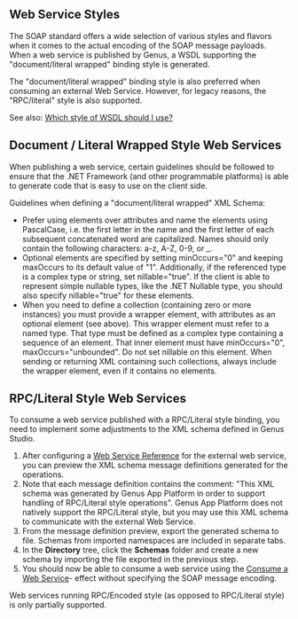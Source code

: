 ## Web Service Styles

The SOAP standard offers a wide selection of various styles and flavors when it comes to the actual encoding of the SOAP message payloads. When a web service is published by Genus, a WSDL supporting the "document/literal wrapped" binding style is generated.

The "document/literal wrapped" binding style is also preferred when consuming an external Web Service. However, for legacy reasons, the "RPC/literal" style is also supported.

See also: [Which style of WSDL should I use?](https://www.ibm.com/developerworks/webservices/library/ws-whichwsdl/)


## Document / Literal Wrapped Style Web Services <a name="document-literal-wrapped-style-web-services"/>

When publishing a web service, certain guidelines should be followed to ensure that the .NET Framework (and other programmable platforms) is able to generate code that is easy to use on the client side.

Guidelines when defining a "document/literal wrapped" XML Schema:

*   Prefer using elements over attributes and name the elements using PascalCase, i.e. the first letter in the name and the first letter of each subsequent concatenated word are capitalized. Names should only contain the following characters: a-z, A-Z, 0-9, or _.
*   Optional elements are specified by setting minOccurs="0" and keeping maxOccurs to its default value of "1". Additionally, if the referenced type is a complex type or string, set nillable="true". If the client is able to represent simple nullable types, like the .NET Nullable<T> type, you should also specify nillable="true" for these elements.
*   When you need to define a collection (containing zero or more instances) you must provide a wrapper element, with attributes as an optional element (see above). This wrapper element must refer to a named type. That type must be defined as a complex type containing a sequence of an element. That inner element must have minOccurs="0", maxOccurs="unbounded". Do not set nillable on this element. When sending or returning XML containing such collections, always include the wrapper element, even if it contains no elements.



## RPC/Literal Style Web Services <a name="rpc-literal-style-web-services"/>

To consume a web service published with a RPC/Literal style binding, you need to implement some adjustments to the XML schema defined in Genus Studio.

1.  After configuring a [Web Service Reference](../../defining-an-app-model/services/web-services/web-service-references.md) for the external web service, you can preview the XML schema message definitions generated for the operations.
2.  Note that each message definition contains the comment: "This XML schema was generated by Genus App Platform in order to support handling of RPC/Literal style operations". Genus App Platform does not natively support the RPC/Literal style, but you may use this XML schema to communicate with the external Web Service.
3.  From the message definition preview, export the generated schema to file. Schemas from imported namespaces are included in separate tabs.
4.  In the **Directory** tree, click the **Schemas** folder and create a new schema by importing the file exported in the previous step.
5.  You should now be able to consume a web service using the [Consume a Web Service](../../defining-an-app-model/logic/action-orchestration/actions/effects/consume-a-web-service.md)- effect without specifying the SOAP message encoding.

Web services running RPC/Encoded style (as opposed to RPC/Literal style) is only partially supported.

